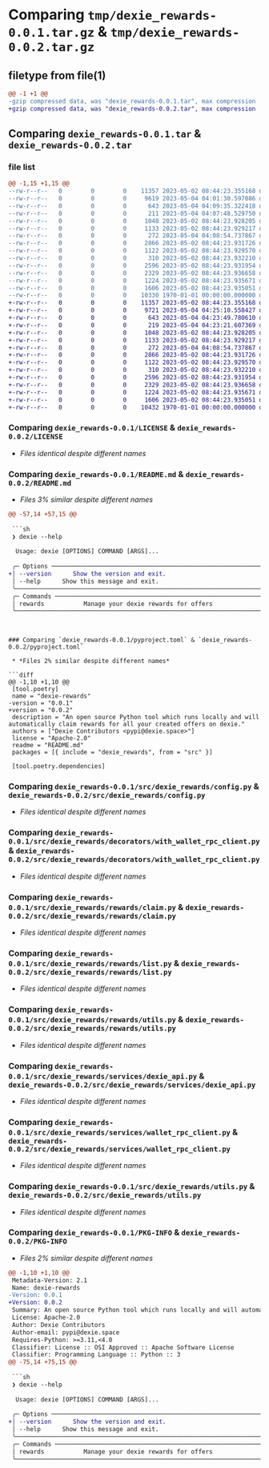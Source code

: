 # Comparing `tmp/dexie_rewards-0.0.1.tar.gz` & `tmp/dexie_rewards-0.0.2.tar.gz`

## filetype from file(1)

```diff
@@ -1 +1 @@
-gzip compressed data, was "dexie_rewards-0.0.1.tar", max compression
+gzip compressed data, was "dexie_rewards-0.0.2.tar", max compression
```

## Comparing `dexie_rewards-0.0.1.tar` & `dexie_rewards-0.0.2.tar`

### file list

```diff
@@ -1,15 +1,15 @@
--rw-r--r--   0        0        0    11357 2023-05-02 08:44:23.355168 dexie_rewards-0.0.1/LICENSE
--rw-r--r--   0        0        0     9619 2023-05-04 04:01:30.597086 dexie_rewards-0.0.1/README.md
--rw-r--r--   0        0        0      643 2023-05-04 04:09:35.322418 dexie_rewards-0.0.1/pyproject.toml
--rw-r--r--   0        0        0      211 2023-05-04 04:07:48.529750 dexie_rewards-0.0.1/src/dexie_rewards/__init__.py
--rw-r--r--   0        0        0     1048 2023-05-02 08:44:23.928205 dexie_rewards-0.0.1/src/dexie_rewards/config.py
--rw-r--r--   0        0        0     1133 2023-05-02 08:44:23.929217 dexie_rewards-0.0.1/src/dexie_rewards/decorators/with_wallet_rpc_client.py
--rw-r--r--   0        0        0      272 2023-05-04 04:08:54.737867 dexie_rewards-0.0.1/src/dexie_rewards/main.py
--rw-r--r--   0        0        0     2866 2023-05-02 08:44:23.931726 dexie_rewards-0.0.1/src/dexie_rewards/rewards/claim.py
--rw-r--r--   0        0        0     1122 2023-05-02 08:44:23.929570 dexie_rewards-0.0.1/src/dexie_rewards/rewards/list.py
--rw-r--r--   0        0        0      310 2023-05-02 08:44:23.932210 dexie_rewards-0.0.1/src/dexie_rewards/rewards/main.py
--rw-r--r--   0        0        0     2596 2023-05-02 08:44:23.931954 dexie_rewards-0.0.1/src/dexie_rewards/rewards/utils.py
--rw-r--r--   0        0        0     2329 2023-05-02 08:44:23.936658 dexie_rewards-0.0.1/src/dexie_rewards/services/dexie_api.py
--rw-r--r--   0        0        0     1224 2023-05-02 08:44:23.935671 dexie_rewards-0.0.1/src/dexie_rewards/services/wallet_rpc_client.py
--rw-r--r--   0        0        0     1606 2023-05-02 08:44:23.935051 dexie_rewards-0.0.1/src/dexie_rewards/utils.py
--rw-r--r--   0        0        0    10330 1970-01-01 00:00:00.000000 dexie_rewards-0.0.1/PKG-INFO
+-rw-r--r--   0        0        0    11357 2023-05-02 08:44:23.355168 dexie_rewards-0.0.2/LICENSE
+-rw-r--r--   0        0        0     9721 2023-05-04 04:25:10.558427 dexie_rewards-0.0.2/README.md
+-rw-r--r--   0        0        0      643 2023-05-04 04:23:49.780610 dexie_rewards-0.0.2/pyproject.toml
+-rw-r--r--   0        0        0      219 2023-05-04 04:23:21.607369 dexie_rewards-0.0.2/src/dexie_rewards/__init__.py
+-rw-r--r--   0        0        0     1048 2023-05-02 08:44:23.928205 dexie_rewards-0.0.2/src/dexie_rewards/config.py
+-rw-r--r--   0        0        0     1133 2023-05-02 08:44:23.929217 dexie_rewards-0.0.2/src/dexie_rewards/decorators/with_wallet_rpc_client.py
+-rw-r--r--   0        0        0      272 2023-05-04 04:08:54.737867 dexie_rewards-0.0.2/src/dexie_rewards/main.py
+-rw-r--r--   0        0        0     2866 2023-05-02 08:44:23.931726 dexie_rewards-0.0.2/src/dexie_rewards/rewards/claim.py
+-rw-r--r--   0        0        0     1122 2023-05-02 08:44:23.929570 dexie_rewards-0.0.2/src/dexie_rewards/rewards/list.py
+-rw-r--r--   0        0        0      310 2023-05-02 08:44:23.932210 dexie_rewards-0.0.2/src/dexie_rewards/rewards/main.py
+-rw-r--r--   0        0        0     2596 2023-05-02 08:44:23.931954 dexie_rewards-0.0.2/src/dexie_rewards/rewards/utils.py
+-rw-r--r--   0        0        0     2329 2023-05-02 08:44:23.936658 dexie_rewards-0.0.2/src/dexie_rewards/services/dexie_api.py
+-rw-r--r--   0        0        0     1224 2023-05-02 08:44:23.935671 dexie_rewards-0.0.2/src/dexie_rewards/services/wallet_rpc_client.py
+-rw-r--r--   0        0        0     1606 2023-05-02 08:44:23.935051 dexie_rewards-0.0.2/src/dexie_rewards/utils.py
+-rw-r--r--   0        0        0    10432 1970-01-01 00:00:00.000000 dexie_rewards-0.0.2/PKG-INFO
```

### Comparing `dexie_rewards-0.0.1/LICENSE` & `dexie_rewards-0.0.2/LICENSE`

 * *Files identical despite different names*

### Comparing `dexie_rewards-0.0.1/README.md` & `dexie_rewards-0.0.2/README.md`

 * *Files 3% similar despite different names*

```diff
@@ -57,14 +57,15 @@
 
 ```sh
 ❯ dexie --help
 
  Usage: dexie [OPTIONS] COMMAND [ARGS]...
 
 ╭─ Options ─────────────────────────────────────────────────────────────────────────────────────╮
+│ --version      Show the version and exit.                                                     │
 │ --help      Show this message and exit.                                                       │
 ╰───────────────────────────────────────────────────────────────────────────────────────────────╯
 ╭─ Commands ────────────────────────────────────────────────────────────────────────────────────╮
 │ rewards           Manage your dexie rewards for offers                                        │
 ╰───────────────────────────────────────────────────────────────────────────────────────────────╯
 
 ```
```

### Comparing `dexie_rewards-0.0.1/pyproject.toml` & `dexie_rewards-0.0.2/pyproject.toml`

 * *Files 2% similar despite different names*

```diff
@@ -1,10 +1,10 @@
 [tool.poetry]
 name = "dexie-rewards"
-version = "0.0.1"
+version = "0.0.2"
 description = "An open source Python tool which runs locally and will automatically claim rewards for all your created offers on dexie."
 authors = ["Dexie Contributors <pypi@dexie.space>"]
 license = "Apache-2.0"
 readme = "README.md"
 packages = [{ include = "dexie_rewards", from = "src" }]
 
 [tool.poetry.dependencies]
```

### Comparing `dexie_rewards-0.0.1/src/dexie_rewards/config.py` & `dexie_rewards-0.0.2/src/dexie_rewards/config.py`

 * *Files identical despite different names*

### Comparing `dexie_rewards-0.0.1/src/dexie_rewards/decorators/with_wallet_rpc_client.py` & `dexie_rewards-0.0.2/src/dexie_rewards/decorators/with_wallet_rpc_client.py`

 * *Files identical despite different names*

### Comparing `dexie_rewards-0.0.1/src/dexie_rewards/rewards/claim.py` & `dexie_rewards-0.0.2/src/dexie_rewards/rewards/claim.py`

 * *Files identical despite different names*

### Comparing `dexie_rewards-0.0.1/src/dexie_rewards/rewards/list.py` & `dexie_rewards-0.0.2/src/dexie_rewards/rewards/list.py`

 * *Files identical despite different names*

### Comparing `dexie_rewards-0.0.1/src/dexie_rewards/rewards/utils.py` & `dexie_rewards-0.0.2/src/dexie_rewards/rewards/utils.py`

 * *Files identical despite different names*

### Comparing `dexie_rewards-0.0.1/src/dexie_rewards/services/dexie_api.py` & `dexie_rewards-0.0.2/src/dexie_rewards/services/dexie_api.py`

 * *Files identical despite different names*

### Comparing `dexie_rewards-0.0.1/src/dexie_rewards/services/wallet_rpc_client.py` & `dexie_rewards-0.0.2/src/dexie_rewards/services/wallet_rpc_client.py`

 * *Files identical despite different names*

### Comparing `dexie_rewards-0.0.1/src/dexie_rewards/utils.py` & `dexie_rewards-0.0.2/src/dexie_rewards/utils.py`

 * *Files identical despite different names*

### Comparing `dexie_rewards-0.0.1/PKG-INFO` & `dexie_rewards-0.0.2/PKG-INFO`

 * *Files 2% similar despite different names*

```diff
@@ -1,10 +1,10 @@
 Metadata-Version: 2.1
 Name: dexie-rewards
-Version: 0.0.1
+Version: 0.0.2
 Summary: An open source Python tool which runs locally and will automatically claim rewards for all your created offers on dexie.
 License: Apache-2.0
 Author: Dexie Contributors
 Author-email: pypi@dexie.space
 Requires-Python: >=3.11,<4.0
 Classifier: License :: OSI Approved :: Apache Software License
 Classifier: Programming Language :: Python :: 3
@@ -75,14 +75,15 @@
 
 ```sh
 ❯ dexie --help
 
  Usage: dexie [OPTIONS] COMMAND [ARGS]...
 
 ╭─ Options ─────────────────────────────────────────────────────────────────────────────────────╮
+│ --version      Show the version and exit.                                                     │
 │ --help      Show this message and exit.                                                       │
 ╰───────────────────────────────────────────────────────────────────────────────────────────────╯
 ╭─ Commands ────────────────────────────────────────────────────────────────────────────────────╮
 │ rewards           Manage your dexie rewards for offers                                        │
 ╰───────────────────────────────────────────────────────────────────────────────────────────────╯
 
 ```
```

